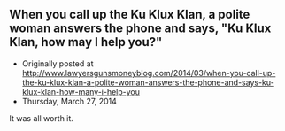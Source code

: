 ## When you call up the Ku Klux Klan, a polite woman answers the phone and says, "Ku Klux Klan, how may I help you?"

 * Originally posted at http://www.lawyersgunsmoneyblog.com/2014/03/when-you-call-up-the-ku-klux-klan-a-polite-woman-answers-the-phone-and-says-ku-klux-klan-how-many-i-help-you
 * Thursday, March 27, 2014

It was all worth it.